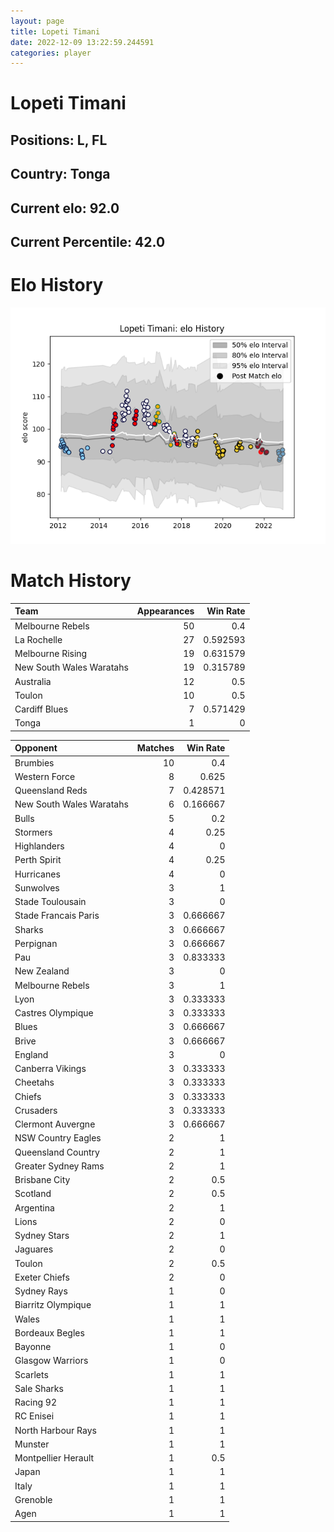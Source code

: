 ```yaml
---  
layout: page  
title: Lopeti Timani  
date: 2022-12-09 13:22:59.244591  
categories: player  
---
```

# Lopeti Timani

## Positions: L, FL

## Country: Tonga

## Current elo: 92.0

## Current Percentile: 42.0

# Elo History


![elo history](history_LopetiTimani.png)
# Match History


| Team                     |   Appearances |   Win Rate |
|:-------------------------|--------------:|-----------:|
| Melbourne Rebels         |            50 |   0.4      |
| La Rochelle              |            27 |   0.592593 |
| Melbourne Rising         |            19 |   0.631579 |
| New South Wales Waratahs |            19 |   0.315789 |
| Australia                |            12 |   0.5      |
| Toulon                   |            10 |   0.5      |
| Cardiff Blues            |             7 |   0.571429 |
| Tonga                    |             1 |   0        |

| Opponent                 |   Matches |   Win Rate |
|:-------------------------|----------:|-----------:|
| Brumbies                 |        10 |   0.4      |
| Western Force            |         8 |   0.625    |
| Queensland Reds          |         7 |   0.428571 |
| New South Wales Waratahs |         6 |   0.166667 |
| Bulls                    |         5 |   0.2      |
| Stormers                 |         4 |   0.25     |
| Highlanders              |         4 |   0        |
| Perth Spirit             |         4 |   0.25     |
| Hurricanes               |         4 |   0        |
| Sunwolves                |         3 |   1        |
| Stade Toulousain         |         3 |   0        |
| Stade Francais Paris     |         3 |   0.666667 |
| Sharks                   |         3 |   0.666667 |
| Perpignan                |         3 |   0.666667 |
| Pau                      |         3 |   0.833333 |
| New Zealand              |         3 |   0        |
| Melbourne Rebels         |         3 |   1        |
| Lyon                     |         3 |   0.333333 |
| Castres Olympique        |         3 |   0.333333 |
| Blues                    |         3 |   0.666667 |
| Brive                    |         3 |   0.666667 |
| England                  |         3 |   0        |
| Canberra Vikings         |         3 |   0.333333 |
| Cheetahs                 |         3 |   0.333333 |
| Chiefs                   |         3 |   0.333333 |
| Crusaders                |         3 |   0.333333 |
| Clermont Auvergne        |         3 |   0.666667 |
| NSW Country Eagles       |         2 |   1        |
| Queensland Country       |         2 |   1        |
| Greater Sydney Rams      |         2 |   1        |
| Brisbane City            |         2 |   0.5      |
| Scotland                 |         2 |   0.5      |
| Argentina                |         2 |   1        |
| Lions                    |         2 |   0        |
| Sydney Stars             |         2 |   1        |
| Jaguares                 |         2 |   0        |
| Toulon                   |         2 |   0.5      |
| Exeter Chiefs            |         2 |   0        |
| Sydney Rays              |         1 |   0        |
| Biarritz Olympique       |         1 |   1        |
| Wales                    |         1 |   1        |
| Bordeaux Begles          |         1 |   1        |
| Bayonne                  |         1 |   0        |
| Glasgow Warriors         |         1 |   0        |
| Scarlets                 |         1 |   1        |
| Sale Sharks              |         1 |   1        |
| Racing 92                |         1 |   1        |
| RC Enisei                |         1 |   1        |
| North Harbour Rays       |         1 |   1        |
| Munster                  |         1 |   1        |
| Montpellier Herault      |         1 |   0.5      |
| Japan                    |         1 |   1        |
| Italy                    |         1 |   1        |
| Grenoble                 |         1 |   1        |
| Agen                     |         1 |   1        |